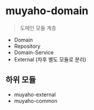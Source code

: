 # muyaho-domain
> 도메인 모듈 계층

- Domain
- Repository
- Domain-Service
- External (차후 별도 모듈로 분리)

## 하위 모듈
- muyaho-external
- muyaho-common
